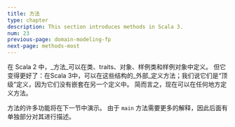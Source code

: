 ```yaml
---
title: 方法 
type: chapter
description: This section introduces methods in Scala 3.
num: 23
previous-page: domain-modeling-fp
next-page: methods-most
---
```



在 Scala 2 中，_方法_可以在类、traits、对象、样例类和样例对象中定义。
但它变得更好了：在Scala 3中，可以在这些结构的_外部_定义方法；我们说它们是“顶级”定义，因为它们没有嵌套在另一个定义中。
简而言之，现在可以在任何地方定义方法。

方法的许多功能将在下一节中演示。
由于 `main` 方法需要更多的解释，因此后面有单独部分对其进行描述。
